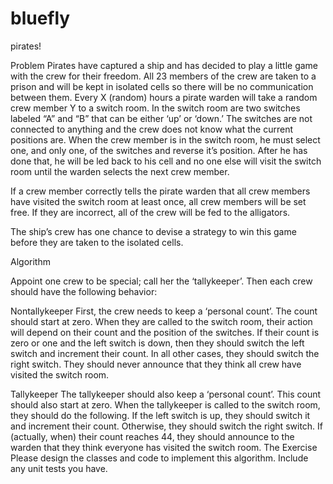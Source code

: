 # bluefly
pirates!

Problem
Pirates have captured a ship and has decided to play a little game with the crew for their freedom. All 23
members of the crew are taken to a prison and will be kept in isolated cells so there will be no
communication between them. Every X (random) hours a pirate warden will take a random crew
member Y to a switch room. In the switch room are two switches labeled “A” and “B” that can be either
‘up’ or ‘down.’ The switches are not connected to anything and the crew does not know what the current
positions are. When the crew member is in the switch room, he must select one, and only one, of the
switches and reverse it’s position. After he has done that, he will be led back to his cell and no one else
will visit the switch room until the warden selects the next crew member.


If a crew member correctly tells the pirate warden that all crew members have visited the switch room
at least once, all crew members will be set free. If they are incorrect, all of the crew will be fed to the
alligators.


The ship’s crew has one chance to devise a strategy to win this game before they are taken to the
isolated cells.

Algorithm

Appoint one crew to be special; call her the ‘tallykeeper’. Then each crew should have the following behavior:

Nontallykeeper
First, the crew needs to keep a ‘personal count’. The count should start at zero. When they are called to
the switch room, their action will depend on their count and the position of the switches. If their count is
zero or one and the left switch is down, then they should switch the left switch and increment their
count. In all other cases, they should switch the right switch. They should never announce that they think
all crew have visited the switch room.

Tallykeeper
The tallykeeper
should also keep a ‘personal count’. This count should also start at zero. When the
tallykeeper
is called to the switch room, they should do the following. If the left switch is up, they should
switch it and increment their count. Otherwise, they should switch the right switch. If (actually, when)
their count reaches 44, they should announce to the warden that they think everyone has visited the
switch room.
The Exercise
Please design the classes and code to implement this algorithm. Include any unit tests you have.
